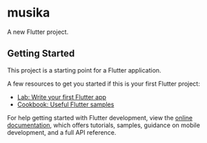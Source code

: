 # musika

A new Flutter project.

## Getting Started

This project is a starting point for a Flutter application.

A few resources to get you started if this is your first Flutter project:

- [Lab: Write your first Flutter app](https://docs.flutter.dev/get-started/codelab)
- [Cookbook: Useful Flutter samples](https://docs.flutter.dev/cookbook)

For help getting started with Flutter development, view the
[online documentation](https://docs.flutter.dev/), which offers tutorials,
samples, guidance on mobile development, and a full API reference.

<!-- 
import 'package:another_flutter_splash_screen/another_flutter_splash_screen.dart';
import 'package:firebase_auth/firebase_auth.dart';
import 'package:firebase_core/firebase_core.dart';
import 'package:flutter/material.dart';
import 'package:flutter_easyloading/flutter_easyloading.dart';
import 'package:google_fonts/google_fonts.dart';
import 'package:connectivity_plus/connectivity_plus.dart';
import 'package:musika/firebase_options.dart';
import 'package:musika/screens/auth/login.dart';
import 'package:musika/screens/musikahomepage.dart';
import 'package:musika/screens_no_internet/no_internet_screen.dart';

void main() async {
  WidgetsFlutterBinding.ensureInitialized();
  await Firebase.initializeApp(
    options: DefaultFirebaseOptions.currentPlatform,
  );
  runApp(const MyApp());
}

class MyApp extends StatelessWidget {
  const MyApp({super.key});

  @override
  Widget build(BuildContext context) {
    return MaterialApp(
      debugShowCheckedModeBanner: false,
      home: SplashScreenWrapper(),
      builder: EasyLoading.init(),
    );
  }
}

class SplashScreenWrapper extends StatefulWidget {
  @override
  _SplashScreenWrapperState createState() => _SplashScreenWrapperState();
}

class _SplashScreenWrapperState extends State<SplashScreenWrapper> {
  bool _isConnected = true;

  @override
  void initState() {
    super.initState();
    _checkInternetConnection(); 
  }

  Future<void> _checkInternetConnection() async {
    var connectivityResult = await Connectivity().checkConnectivity();
    if (connectivityResult == ConnectivityResult.none) {
      setState(() {
        _isConnected = false; 
      });
    }
  }

  @override
  Widget build(BuildContext context) {
    return _isConnected
        ? FlutterSplashScreen.fadeIn(
            onInit: () {
              debugPrint("On Init");
            },
            onEnd: () {
              debugPrint("On End");
            },
            backgroundColor: Color.fromRGBO(24, 29, 40, 1),
            childWidget: SizedBox(
              height: 200,
              width: 200,
              child: Column(
                children: [
                  Image.asset("assets/images/musika.png"),
                  Text(
                    "Musika",
                    style: GoogleFonts.openSans(
                      textStyle: TextStyle(
                        color: Color.fromRGBO(244, 55, 109, 1),
                        letterSpacing: .5,
                        fontSize: 20,
                        fontWeight: FontWeight.bold,
                      ),
                    ),
                  ),
                ],
              ),
            ),
            onAnimationEnd: () {
              debugPrint("On Fade In End");
            },
            nextScreen: AuthWrapper(),
          )
        : Scaffold(
            body: Center(
              child: Column(
                mainAxisAlignment: MainAxisAlignment.center,
                children: [
                  Text(
                    "No Internet Connection",
                    style: TextStyle(fontSize: 20),
                  ),
                  SizedBox(height: 20),
                  ElevatedButton(
                    onPressed: () {
                      Navigator.pushReplacement(
                        context,
                        MaterialPageRoute(
                          builder: (context) => NoInternetScreen(),
                        ),
                      );
                    },
                    child: Text("Retry"),
                  ),
                ],
              ),
            ),
          );
  }
}

class AuthWrapper extends StatelessWidget {
  @override
  Widget build(BuildContext context) {
    return StreamBuilder(
      stream: FirebaseAuth.instance.authStateChanges(),
      builder: (context, snapshot) {
        if (snapshot.connectionState == ConnectionState.waiting) {
          return Scaffold(
            body: Center(child: CircularProgressIndicator()),
          );
        }
        if (snapshot.hasData) {
          String userId = snapshot.data!.uid;
          return MusikaScreen(userId: userId);
        }
        return LoginScreen();
      },
    );
  }
} -->
